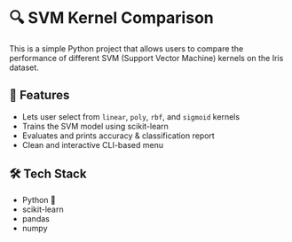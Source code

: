 # 🔍 SVM Kernel Comparison

This is a simple Python project that allows users to compare the performance of different SVM (Support Vector Machine) kernels on the Iris dataset.

## 📌 Features
- Lets user select from `linear`, `poly`, `rbf`, and `sigmoid` kernels
- Trains the SVM model using scikit-learn
- Evaluates and prints accuracy & classification report
- Clean and interactive CLI-based menu

## 🛠️ Tech Stack
- Python 🐍
- scikit-learn
- pandas
- numpy
